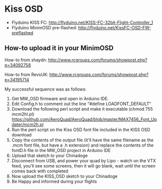 # Kiss OSD

* Flyduino KISS FC: http://flyduino.net/KISS-FC-32bit-Flight-Controller_1
* Flyduino MinimOSD pre-flashed: http://flyduino.net/KissFC-OSD-FW-preflashed


## How-to upload it in your MinimOSD

How-to from shaydn: http://www.rcgroups.com/forums/showpost.php?p=34092758

How-to from RevsUK: http://www.rcgroups.com/forums/showpost.php?p=34195714

My successful sequence was as follows:
1. Get MW_OSD firmware and open in Arduino IDE.
2. Edit Config.h to comment out the line "#define LOADFONT_DEFAULT"
3. Download the following perl script and make it executable (chmod 755 mcm2hl.pl) https://github.com/AeroQuad/AeroQuad/blob/master/MAX7456_Font_Updater/mcm2h.pl
4. Run the perl script on the Kiss OSD font file included in the KISS OSD download
5. Copy the contents of the output file (it'll have the same filename as the .mcm font file, but have a .h extension) and replace the contents of the fontD.h file in the MW_OSD project in Arduino IDE
6. Upload that sketch to your Chinadoge
7. Disconnect from USB, and power your quad by Lipo - watch on the VTX feed, you'll see some screens, then it will go blank, wait until the screen comes back with completed
8. Now upload the KISS_OSD sketch to your Chinadoge
9. Be Happy and informed during your flights

